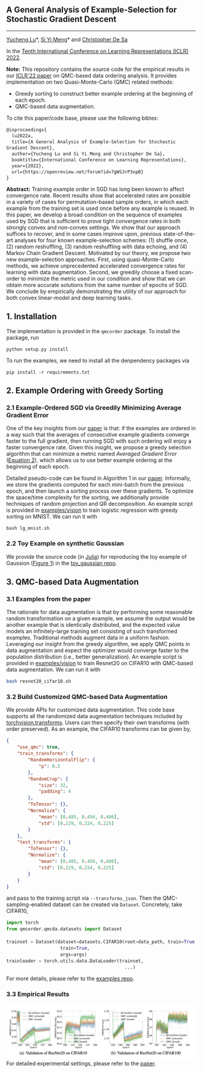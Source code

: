 ## A General Analysis of Example-Selection for Stochastic Gradient Descent
---
[Yucheng Lu](https://www.cs.cornell.edu/~yucheng/)\*, [Si Yi Meng](https://www.cs.cornell.edu/~siyimeng/)\* and [Christopher De Sa](http://www.cs.cornell.edu/~cdesa/)

In the [Tenth International Conference on Learning Representations (ICLR) 2022](https://iclr.cc/Conferences/2022).

**Note:**
This repository contains the source code for the empirical results in our [ICLR'22 paper](https://openreview.net/pdf?id=7gWSJrP3opB) on QMC-based data ordering analysis. It provides implementation on two Quasi-Monte-Carlo (QMC) related methods:
* Greedy sorting to construct better example ordering at the beginning of each epoch.
* QMC-based data augmentation.

To cite this paper/code base, please use the following bibtex:
```
@inproceedings{
  lu2022a,
  title={A General Analysis of Example-Selection for Stochastic Gradient Descent},
  author={Yucheng Lu and Si Yi Meng and Christopher De Sa},
  booktitle={International Conference on Learning Representations},
  year={2022},
  url={https://openreview.net/forum?id=7gWSJrP3opB}
}
```
**Abstract:**
Training example order in SGD has long been known to affect convergence rate. Recent results show that accelerated rates are possible in a variety of cases for permutation-based sample orders, in which each example from the training set is used once before any example is reused. In this paper, we develop a broad condition on the sequence of examples used by SGD that is sufficient to prove tight convergence rates in both strongly convex and non-convex settings. We show that our approach suffices to recover, and in some cases improve upon, previous state-of-the-art analyses for four known example-selection schemes: (1) shuffle once, (2) random reshuffling, (3) random reshuffling with data echoing, and (4) Markov Chain Gradient Descent. Motivated by our theory, we propose two new example-selection approaches. First, using quasi-Monte-Carlo methods, we achieve unprecedented accelerated convergence rates for learning with data augmentation. Second, we greedily choose a fixed scan-order to minimize the metric used in our condition and show that we can obtain more accurate solutions from the same number of epochs of SGD. We conclude by empirically demonstrating the utility of our approach for both convex linear-model and deep learning tasks.

## 1. Installation
The implementation is provided in the `qmcorder` package. To install the package, run
```
python setup.py install
```
To run the examples, we need to install all the denpendency packages via
```
pip install -r requirements.txt
```

## 2. Example Ordering with Greedy Sorting
### 2.1 Example-Ordered SGD via Greedily Minimizing Average Gradient Error
One of the key insights from our [paper](https://openreview.net/pdf?id=7gWSJrP3opB) is that: if the examples are ordered in a way such that the averages of consecutive example gradients converge faster to the full gradient, then running SGD with such ordering will enjoy a faster convergence rate.
Given this insight, we propose a greedy selection algorithm that can minimize a metric named *Averaged Gradient Error* ([Equation 2](https://openreview.net/pdf?id=7gWSJrP3opB)), which allows us to use better example ordering at the beginning of each epoch. 

Detailed pseudo-code can be found in Algorithm 1 in our [paper](https://openreview.net/pdf?id=7gWSJrP3opB). Informally, we store the gradients computed for each mini-batch from the previous epoch, and then launch a sorting process over these gradients. To optimize the space/time complexity for the sorting, we additionally provide techniques of random projection and QR decomposition. An example script is provided in [examples/vision](https://github.com/EugeneLYC/qmc-ordering/tree/release/examples/vision) to train logistic regression with greedy sorting on MNIST. We can run it with
```
bash lg_mnist.sh
```

### 2.2 Toy Example on synthetic Gaussian
We provide the source code (in [Julia](https://julialang.org/)) for reproducing the toy example of Gaussion ([Figure 1](https://openreview.net/pdf?id=7gWSJrP3opB)) in the [toy_gaussian repo](https://github.com/EugeneLYC/qmc-ordering/tree/main/toy_gaussian).


## 3. QMC-based Data Augmentation
### 3.1 Examples from the paper
The rationale for data augmentation is that by performing some reasonable random transformation on a given example, we assume the output would be another example that is identically distributed, and the expected value models an infinitely-large training set consisting of such transformed examples. Traditional methods augment data in a uniform fashion. Leveraging our insight from the greedy algorithm, we apply QMC points in data augmentation and expect the optimizer would converge faster to the population distribution (i.e., better generalization). An example script is provided in [examples/vision](https://github.com/EugeneLYC/qmc-ordering/tree/release/examples/vision) to train Resnet20 on CIFAR10 with QMC-based data augmentation. We can run it with
```bash
bash resnet20_cifar10.sh
```

### 3.2 Build Customized QMC-based Data Augmentation
We provide APIs for customized data augmentation. This code base supports all the randomized data augmentation techniques included by [torchvision.transforms](https://github.com/pytorch/vision/blob/main/torchvision/transforms/transforms.py).
Users can then specify their own transforms (with order preserved). As an example, the CIFAR10 transforms can be given by,
```json
{
    "use_qmc": true,
    "train_transforms": {
        "RandomHorizontalFlip": {
            "p": 0.5
        },
        "RandomCrop": {
            "size": 32,
            "padding": 4
        },
        "ToTensor": {},
        "Normalize": {
            "mean": [0.485, 0.456, 0.406],
            "std": [0.229, 0.224, 0.225]
        }
    },
    "test_transforms": {
        "ToTensor": {},
        "Normalize": {
            "mean": [0.485, 0.456, 0.406],
            "std": [0.229, 0.224, 0.225]
        }
    }
}
```
and pass to the training script via `--transforms_json`. Then the QMC-sampling-enabled dataset can be created via `Dataset`. Concretely, take CIFAR10,
```python
import torch
from qmcorder.qmcda.datasets import Dataset

trainset = Dataset(dataset=datasets.CIFAR10(root=data_path, train=True, download=True),
                    train=True,
                    args=args)
trainloader = torch.utils.data.DataLoader(trainset,
                                            ...)
```
For more details, please refer to the [examples repo](https://github.com/EugeneLYC/qmc-ordering/tree/release/examples).

### 3.3 Empirical Results
![sort-image](docs/assets/images/qmc.jpeg)
For detailed experimental settings, please refer to the [paper](https://openreview.net/pdf?id=7gWSJrP3opB).